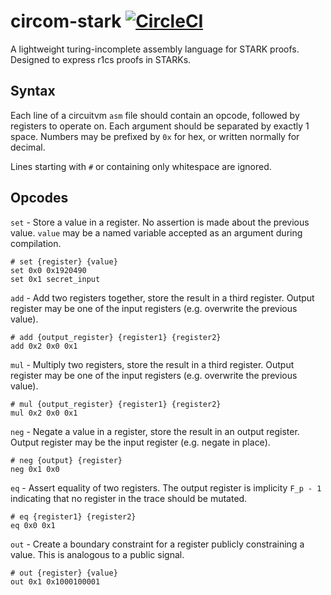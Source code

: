 # circom-stark [![CircleCI](https://img.shields.io/circleci/build/github/vimwitch/circom-stark/main)](https://app.circleci.com/pipelines/github/vimwitch/circom-stark)

A lightweight turing-incomplete assembly language for STARK proofs. Designed to express r1cs proofs in STARKs.

## Syntax

Each line of a circuitvm `asm` file should contain an opcode, followed by registers to operate on. Each argument should be separated by exactly 1 space. Numbers may be prefixed by `0x` for hex, or written normally for decimal.

Lines starting with `#` or containing only whitespace are ignored.

## Opcodes

`set` - Store a value in a register. No assertion is made about the previous value. `value` may be a named variable accepted as an argument during compilation.

```
# set {register} {value}
set 0x0 0x1920490
set 0x1 secret_input
```

`add` - Add two registers together, store the result in a third register. Output register may be one of the input registers (e.g. overwrite the previous value).

```
# add {output_register} {register1} {register2}
add 0x2 0x0 0x1
```

`mul` - Multiply two registers, store the result in a third register. Output register may be one of the input registers (e.g. overwrite the previous value).

```
# mul {output_register} {register1} {register2}
mul 0x2 0x0 0x1
```

`neg` - Negate a value in a register, store the result in an output register. Output register may be the input register (e.g. negate in place).

```
# neg {output} {register}
neg 0x1 0x0
```

`eq` - Assert equality of two registers. The output register is implicity `F_p - 1` indicating that no register in the trace should be mutated.

```
# eq {register1} {register2}
eq 0x0 0x1
```

`out` - Create a boundary constraint for a register publicly constraining a value. This is analogous to a public signal.

```
# out {register} {value}
out 0x1 0x1000100001
```
